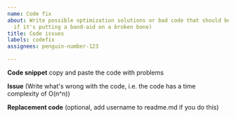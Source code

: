 ```yaml
---
name: Code fix
about: Write possible optimization solutions or bad code that should be swapped (even
  if it's putting a band-aid on a broken bone)
title: Code issues
labels: codefix
assignees: penguin-number-123

---
```


**Code snippet**
copy and paste the code with problems

**Issue**
(Write what's wrong with the code, i.e. the code has a time complexity of O(n^n))

**Replacement code**
(optional, add username to readme.md if you do this)
